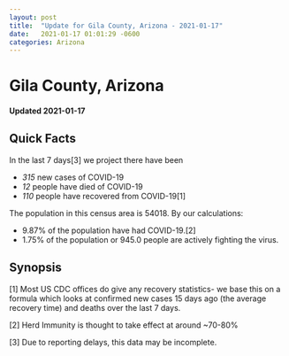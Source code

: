 ```yaml
---
layout: post
title:  "Update for Gila County, Arizona - 2021-01-17"
date:   2021-01-17 01:01:29 -0600
categories: Arizona
---
```


# Gila County, Arizona
#### Updated 2021-01-17

## Quick Facts

In the last 7 days[3] we project there have been
- *315* new cases of COVID-19
- *12* people have died of COVID-19
- *110* people have recovered from COVID-19[1]

The population in this census area is 54018. By our calculations:
- 9.87% of the population have had COVID-19.[2]
- 1.75% of the population or 945.0 people are actively fighting the virus.

## Synopsis




[1] Most US CDC offices do give any recovery statistics- we base this on a formula which looks at confirmed new cases
15 days ago (the average recovery time) and deaths over the last 7 days.

[2] Herd Immunity is thought to take effect at around ~70-80%

[3] Due to reporting delays, this data may be incomplete.
 
    